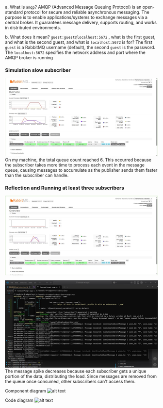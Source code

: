 a. What is `amqp`?
AMQP (Advanced Message Queuing Protocol) is an open-standard protocol for secure and reliable asynchronous messaging. The purpose is to enable applications/systems to exchange messages via a central broker. It guarantees message delivery, supports routing, and works in distributed environments.


b. What does it mean?  `guest:guest@localhost:5672` , what is the first guest, and what is the second guest, and what is `localhost:5672` is for?
The first `guest` is a RabbitMQ username (default), the second `guest` is the password. The `localhost:5672` specifies the network address and port where the AMQP broker is running

### Simulation slow subscriber
![alt text](rit4.jpg)
On my machine, the total queue count reached 6. This occurred because the subscriber takes more time to process each event in the message queue, causing messages to accumulate as the publisher sends them faster than the subscriber can handle.

### Reflection and Running at least three subscribers
![alt text](rabbit5.jpg)

![alt text](rabbit6.jpg)
The message spike decreases because each subscriber gets a unique portion of the data, distributing the load. Since messages are removed from the queue once consumed, other subscribers can't access them.

Component diagram
![alt text](rabbit8.jpg)

Code diagram
![alt text](rabbit7.jpg)